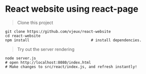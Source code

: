 React website using react-page
==============================

> Clone this project

    git clone https://github.com/vjeux/react-website
    cd react-website
    npm install                            # install dependencies.

> Try out the server rendering

    node server.js
    # open http://localhost:8080/index.html
    # Make changes to src/react/index.js, and refresh instantly!

